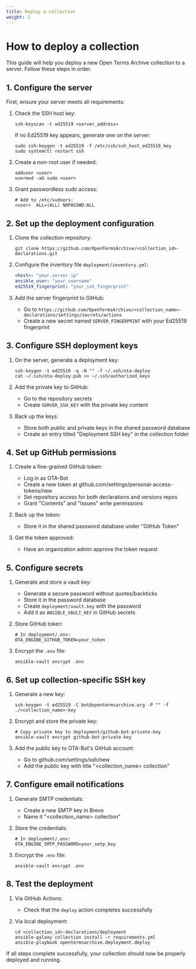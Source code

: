 ```yaml
---
title: Deploy a collection
weight: 1
---
```


# How to deploy a collection

This guide will help you deploy a new Open Terms Archive collection to a server. Follow these steps in order.

## 1. Configure the server

First, ensure your server meets all requirements:

1. Check the SSH host key:
   ```shell
   ssh-keyscan -t ed25519 <server_address>
   ```
   If no Ed25519 key appears, generate one on the server:
   ```shell
   sudo ssh-keygen -t ed25519 -f /etc/ssh/ssh_host_ed25519_key
   sudo systemctl restart ssh
   ```

2. Create a non-root user if needed:
   ```shell
   adduser <user>
   usermod -aG sudo <user>
   ```

3. Grant passwordless sudo access:
   ```shell
   # Add to /etc/sudoers:
   <user>  ALL=(ALL) NOPASSWD:ALL
   ```

## 2. Set up the deployment configuration

1. Clone the collection repository:
   ```shell
   git clone https://github.com/OpenTermsArchive/<collection_id>-declarations.git
   ```

2. Configure the inventory file `deployment/inventory.yml`:
   ```yaml
   <host>: "your.server.ip"
   ansible_user: "your_username"
   ed25519_fingerprint: "your_ssh_fingerprint"
   ```

3. Add the server fingerprint to GitHub:
   - Go to `https://github.com/OpenTermsArchive/<collection_name>-declarations/settings/secrets/actions`
   - Create a new secret named `SERVER_FINGERPRINT` with your Ed25519 fingerprint

## 3. Configure SSH deployment keys

1. On the server, generate a deployment key:
   ```shell
   ssh-keygen -t ed25519 -q -N "" -f ~/.ssh/ota-deploy
   cat ~/.ssh/ota-deploy.pub >> ~/.ssh/authorized_keys
   ```

2. Add the private key to GitHub:
   - Go to the repository secrets
   - Create `SERVER_SSH_KEY` with the private key content

3. Back up the keys:
   - Store both public and private keys in the shared password database
   - Create an entry titled "Deployment SSH key" in the collection folder

## 4. Set up GitHub permissions

1. Create a fine-grained GitHub token:
   - Log in as OTA-Bot
   - Create a new token at github.com/settings/personal-access-tokens/new
   - Set repository access for both declarations and versions repos
   - Grant "Contents" and "Issues" write permissions

2. Back up the token:
   - Store it in the shared password database under "GitHub Token"

3. Get the token approved:
   - Have an organization admin approve the token request

## 5. Configure secrets

1. Generate and store a vault key:
   - Generate a secure password without quotes/backticks
   - Store it in the password database
   - Create `deployment/vault.key` with the password
   - Add it as `ANSIBLE_VAULT_KEY` in GitHub secrets

2. Store GitHub token:
   ```
   # In deployment/.env:
   OTA_ENGINE_GITHUB_TOKEN=your_token
   ```

3. Encrypt the `.env` file:
   ```shell
   ansible-vault encrypt .env
   ```

## 6. Set up collection-specific SSH key

1. Generate a new key:
   ```shell
   ssh-keygen -t ed25519 -C bot@opentermsarchive.org -P "" -f ./<collection_name>-key
   ```

2. Encrypt and store the private key:
   ```shell
   # Copy private key to deployment/github-bot-private-key
   ansible-vault encrypt github-bot-private-key
   ```

3. Add the public key to OTA-Bot's GitHub account:
   - Go to github.com/settings/ssh/new
   - Add the public key with title "<collection_name> collection"

## 7. Configure email notifications

1. Generate SMTP credentials:
   - Create a new SMTP key in Brevo
   - Name it "<collection_name> collection"

2. Store the credentials:
   ```shell
   # In deployment/.env:
   OTA_ENGINE_SMTP_PASSWORD=your_smtp_key
   ```

3. Encrypt the `.env` file:
   ```shell
   ansible-vault encrypt .env
   ```

## 8. Test the deployment

1. Via GitHub Actions:
   - Check that the `deploy` action completes successfully

2. Via local deployment:
   ```shell
   cd <collection_id>-declarations/deployment
   ansible-galaxy collection install -r requirements.yml
   ansible-playbook opentermsarchive.deployment.deploy
   ```

If all steps complete successfully, your collection should now be properly deployed and running.
